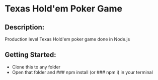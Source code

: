 # Texas Hold'em Poker Game
## Description:
Production level Texas Hold'em poker game done in Node.js
## Getting Started:
* Clone this to any folder
* Open that folder and ### npm install (or ### npm i) in your terminal
